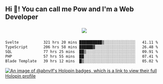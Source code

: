 <h2 align="left">Hi 👋! You can call me Pow and I'm a Web Developer</h2>

###

<div align="center">
  <img src="https://profile-counter.glitch.me/abnvlf/count.svg?"  />
</div>

###

<!--START_SECTION:waka-->

```txt
Svelte           321 hrs 20 mins ██████████▒░░░░░░░░░░░░░░   41.11 %
TypeScript       206 hrs 58 mins ██████▓░░░░░░░░░░░░░░░░░░   26.48 %
SQL              77 hrs 25 mins  ██▒░░░░░░░░░░░░░░░░░░░░░░   09.91 %
PHP              57 hrs 55 mins  ██░░░░░░░░░░░░░░░░░░░░░░░   07.41 %
Blade Template   39 hrs 12 mins  █▒░░░░░░░░░░░░░░░░░░░░░░░   05.02 %
```

<!--END_SECTION:waka-->
<!-- <img src="https://raw.githubusercontent.com/abnvlf/abnvlf/output/snake.svg" alt="Snake animation" /> -->

<!-- <a href="https://open.spotify.com/user/31py3qwahsl76foqwc5f55butple">
  <img src="https://spotify-recently-played-readme.vercel.app/api?user=31py3qwahsl76foqwc5f55butple&count=5&unique=false" alt="Spotify recently played"  />
</a> -->

[![An image of @abnvlf's Holopin badges, which is a link to view their full Holopin profile](https://holopin.me/abnvlf)](https://holopin.io/@abnvlf)

###
